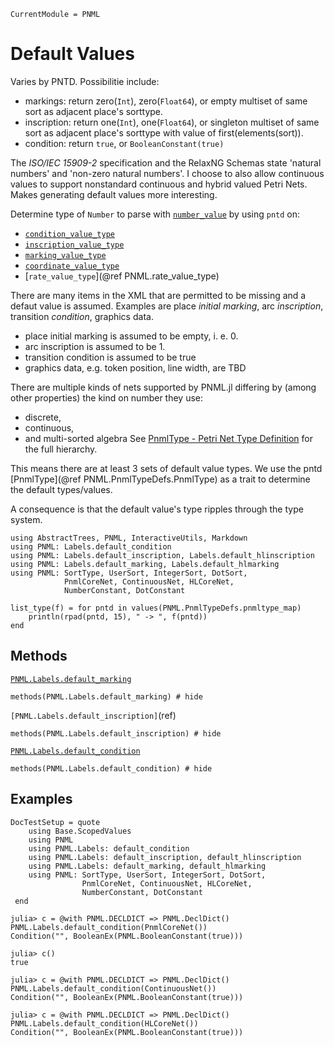 ```@meta
CurrentModule = PNML
```

# Default Values
Varies by PNTD. Possibilitie include:
  - markings: return zero(`Int`), zero(`Float64`), or empty multiset of same sort as adjacent place's sorttype.
  - inscription: return one(`Int`), one(`Float64`), or singleton multiset of same sort as adjacent place's sorttype with value of first(elements(sort)).
  - condition: return `true`, or `BooleanConstant(true)`

The _ISO/IEC 15909-2_ specification and the RelaxNG Schemas state 'natural numbers' and 'non-zero natural numbers'. I choose to also allow continuous values to support nonstandard continuous and hybrid valued Petri Nets. Makes generating default values more interesting.

Determine type of `Number` to parse with [`number_value`](@ref) by using `pntd` on:
  - [`condition_value_type`](@ref)
  - [`inscription_value_type`](@ref)
  - [`marking_value_type`](@ref)
  - [`coordinate_value_type`](@ref)
  - [`rate_value_type`](@ref PNML.rate_value_type)


There are many items in the XML that are permitted to be missing and a defaut value is assumed.
Examples are place _initial marking_, arc _inscription_, transition _condition_, graphics data.

  - place initial marking is assumed to be empty, i. e. 0.
  - arc inscription is assumed to be 1.
  - transition condition is assumed to be true
  - graphics data, e.g. token position, line width, are TBD


There are multiple kinds of nets supported by PNML.jl differing by (among other properties)
the kind on number they use:
  - discrete,
  - continuous,
  - and multi-sorted algebra
See [PnmlType - Petri Net Type Definition](@ref) for the full hierarchy.

This means there are at least 3 sets of default value types.
We use the pntd [PnmlType](@ref PNML.PnmlTypeDefs.PnmlType) as a trait to determine the default types/values.

A consequence is that the default value's type ripples through the type system.

```@setup methods
using AbstractTrees, PNML, InteractiveUtils, Markdown
using PNML: Labels.default_condition
using PNML: Labels.default_inscription, Labels.default_hlinscription
using PNML: Labels.default_marking, Labels.default_hlmarking
using PNML: SortType, UserSort, IntegerSort, DotSort,
            PnmlCoreNet, ContinuousNet, HLCoreNet,
            NumberConstant, DotConstant

list_type(f) = for pntd in values(PNML.PnmlTypeDefs.pnmltype_map)
    println(rpad(pntd, 15), " -> ", f(pntd))
end
```

## Methods

[`PNML.Labels.default_marking`](@ref)

```@example methods
methods(PNML.Labels.default_marking) # hide
```

`[PNML.Labels.default_inscription]`(ref)

```@example methods
methods(PNML.Labels.default_inscription) # hide
```

[`PNML.Labels.default_condition`](@ref)

```@example methods
methods(PNML.Labels.default_condition) # hide
```

## Examples
```@meta
DocTestSetup = quote
    using Base.ScopedValues
    using PNML
    using PNML.Labels: default_condition
    using PNML.Labels: default_inscription, default_hlinscription
    using PNML.Labels: default_marking, default_hlmarking
    using PNML: SortType, UserSort, IntegerSort, DotSort,
                PnmlCoreNet, ContinuousNet, HLCoreNet,
                NumberConstant, DotConstant
 end
```

```jldoctest
julia> c = @with PNML.DECLDICT => PNML.DeclDict() PNML.Labels.default_condition(PnmlCoreNet())
Condition("", BooleanEx(PNML.BooleanConstant(true)))

julia> c()
true

julia> c = @with PNML.DECLDICT => PNML.DeclDict() PNML.Labels.default_condition(ContinuousNet())
Condition("", BooleanEx(PNML.BooleanConstant(true)))

julia> c = @with PNML.DECLDICT => PNML.DeclDict() PNML.Labels.default_condition(HLCoreNet())
Condition("", BooleanEx(PNML.BooleanConstant(true)))
```
